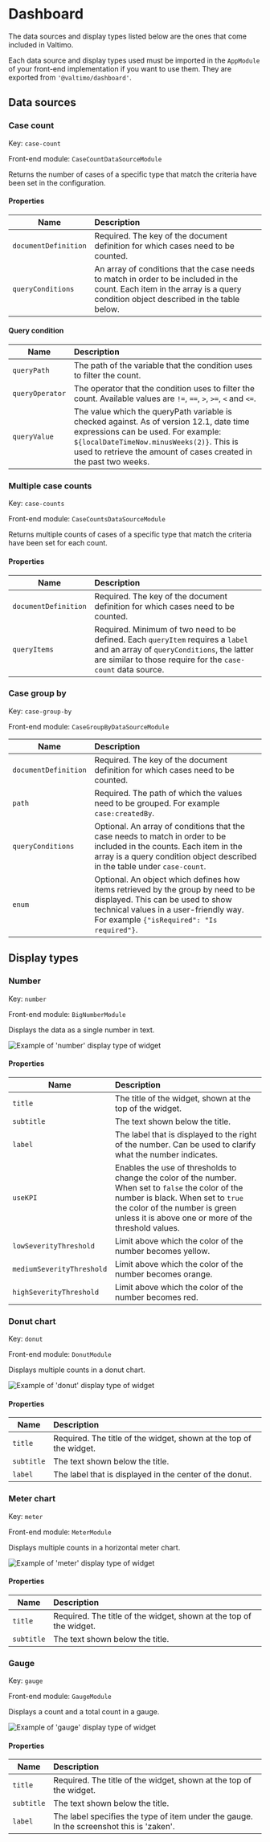 # Dashboard

The data sources and display types listed below are the ones that come included in Valtimo.

Each data source and display types used must be imported in the `AppModule` of your front-end implementation if you want
to use them. They are exported from `'@valtimo/dashboard'`.

## Data sources

### Case count

Key: `case-count`

Front-end module: `CaseCountDataSourceModule`

Returns the number of cases of a specific type that match the criteria have been set in the configuration. 

#### Properties

| Name                 | Description                                                                                                                                                                |
|----------------------|:---------------------------------------------------------------------------------------------------------------------------------------------------------------------------|
| `documentDefinition` | Required. The key of the document definition for which cases need to be counted.                                                                                           |
| `queryConditions`    | An array of conditions that the case needs to match in order to be included in the count. Each item in the array is a query condition object described in the table below. |

#### Query condition

| Name            | Description                                                                                                                                                                                                                                                           |
|-----------------|:----------------------------------------------------------------------------------------------------------------------------------------------------------------------------------------------------------------------------------------------------------------------|
| `queryPath`     | The path of the variable that the condition uses to filter the count.                                                                                                                                                                                                 |
| `queryOperator` | The operator that the condition uses to filter the count. Available values are `!=`, `==`, `>`, `>=`, `<` and `<=`.                                                                                                                                                   |
| `queryValue`    | The value which the queryPath variable is checked against. As of version 12.1, date time expressions can be used. For example: `${localDateTimeNow.minusWeeks(2)}`. This is used to retrieve the amount of cases created in the past two weeks.    |

### Multiple case counts

Key: `case-counts`

Front-end module: `CaseCountsDataSourceModule`

Returns multiple counts of cases of a specific type that match the criteria have been set for each count.

#### Properties

| Name                 | Description                                                                                                                                                                |
|----------------------|:---------------------------------------------------------------------------------------------------------------------------------------------------------------------------|
| `documentDefinition` | Required. The key of the document definition for which cases need to be counted.  
| `queryItems`         | Required. Minimum of two need to be defined. Each `queryItem` requires a `label` and an array of `queryConditions`, the latter are similar to those require for the `case-count` data source.

### Case group by

Key: `case-group-by`

Front-end module: `CaseGroupByDataSourceModule`

| Name                 | Description                                                                                                                                                                                               |
|----------------------|:----------------------------------------------------------------------------------------------------------------------------------------------------------------------------------------------------------|
| `documentDefinition` | Required. The key of the document definition for which cases need to be counted.                                                                                                                          
| `path`               | Required. The path of which the values need to be grouped. For example `case:createdBy`.                                                                                                                  
| `queryConditions`    | Optional. An array of conditions that the case needs to match in order to be included in the counts. Each item in the array is a query condition object described in the table under `case-count`.        |
| `enum`               | Optional. An object which defines how items retrieved by the group by need to be displayed. This can be used to show technical values in a user-friendly way. For example `{"isRequired": "Is required"}`. |

## Display types

### Number

Key: `number`

Front-end module: `BigNumberModule`

Displays the data as a single number in text.

![Example of 'number' display type of widget](img/display-type-number-example.png)

#### Properties

| Name                      | Description                                                                                                                                                                                                                        |
|---------------------------|:-----------------------------------------------------------------------------------------------------------------------------------------------------------------------------------------------------------------------------------|
| `title`                   | The title of the widget, shown at the top of the widget.                                                                                                                                                                           |
| `subtitle`                | The text shown below the title.                                                                                                                                                                                                    |
| `label`                   | The label that is displayed to the right of the number. Can be used to clarify what the number indicates.                                                                                                                          |
| `useKPI`                  | Enables the use of thresholds to change the color of the number. When set to `false` the color of the number is black. When set to `true` the color of the number is green unless it is above one or more of the threshold values. |
| `lowSeverityThreshold`    | Limit above which the color of the number becomes yellow.                                                                                                                                                                          |
| `mediumSeverityThreshold` | Limit above which the color of the number becomes orange.                                                                                                                                                                          |
| `highSeverityThreshold`   | Limit above which the color of the number becomes red.                                                                                                                                                                             |

### Donut chart

Key: `donut`

Front-end module: `DonutModule`

Displays multiple counts in a donut chart.

![Example of 'donut' display type of widget](img/display-type-donut-example.png)

#### Properties

| Name                      | Description                                                                                               |
|---------------------------|:----------------------------------------------------------------------------------------------------------|
| `title`                   | Required. The title of the widget, shown at the top of the widget.                                        |
| `subtitle`                | The text shown below the title.                                                                           |
| `label`                   | The label that is displayed in the center of the donut.  |

### Meter chart

Key: `meter`

Front-end module: `MeterModule`

Displays multiple counts in a horizontal meter chart.

![Example of 'meter' display type of widget](img/display-type-meter-example.png)

#### Properties

| Name                      | Description                                                                                                                                                                                                                        |
|---------------------------|:-----------------------------------------------------------------------------------------------------------------------------------------------------------------------------------------------------------------------------------|
| `title`                   | Required. The title of the widget, shown at the top of the widget.                                                                                                                                                                 |
| `subtitle`                | The text shown below the title.                                                                                                                                                                                                    |

### Gauge

Key: `gauge`

Front-end module: `GaugeModule`

Displays a count and a total count in a gauge.

![Example of 'gauge' display type of widget](img/display-type-gauge-example.png)

#### Properties

| Name                      | Description                                                                              |
|---------------------------|:-----------------------------------------------------------------------------------------|
| `title`                   | Required. The title of the widget, shown at the top of the widget.                       |
| `subtitle`                | The text shown below the title.                                                          |
| `label`                   | The label specifies the type of item under the gauge. In the screenshot this is 'zaken'. |
